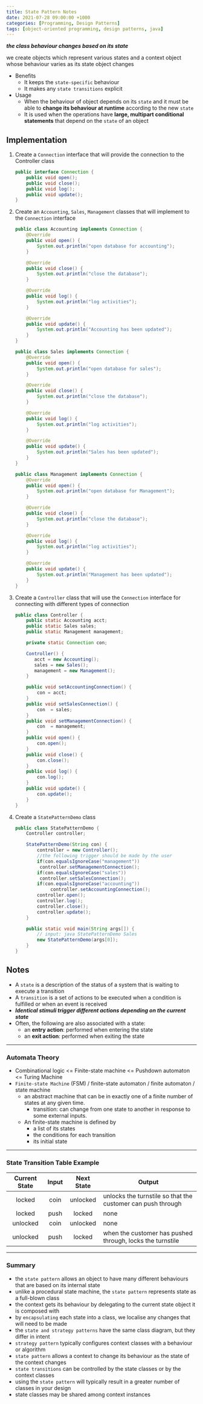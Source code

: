 ```yaml
---
title: State Pattern Notes
date: 2021-07-28 09:00:00 +1000
categories: [Programming, Design Patterns]
tags: [object-oriented programming, design patterns, java]
---
```


**_the class behaviour changes based on its state_**

we create objects which represent various states and a context object whose behaviour varies as its state object changes

- Benefits
  - It keeps the `state-specific` behaviour
  - It makes any `state transitions` explicit
- Usage
  - When the behaviour of object depends on its `state` and it must be able to **change its behaviour at runtime** according to the new `state`
  - It is used when the operations have **large, multipart conditional statements** that depend on the `state` of an object

## Implementation

1. Create a `Connection` interface that will provide the connection to the Controller class

   ```java
   public interface Connection {
       public void open();
       public void close();
       public void log();
       public void update();
   }
   ```

2. Create an `Accounting`, `Sales`, `Management` classes that will implement to the `Connection` interface

   ```java
   public class Accounting implements Connection {
       @Override
       public void open() {
           System.out.println("open database for accounting");
       }

       @Override
       public void close() {
           System.out.println("close the database");
       }

       @Override
       public void log() {
           System.out.println("log activities");
       }

       @Override
       public void update() {
           System.out.println("Accounting has been updated");
       }
   }
   ```

   ```java
   public class Sales implements Connection {
       @Override
       public void open() {
           System.out.println("open database for sales");
       }

       @Override
       public void close() {
           System.out.println("close the database");
       }

       @Override
       public void log() {
           System.out.println("log activities");
       }

       @Override
       public void update() {
           System.out.println("Sales has been updated");
       }
   }
   ```

   ```java
   public class Management implements Connection {
       @Override
       public void open() {
           System.out.println("open database for Management");
       }

       @Override
       public void close() {
           System.out.println("close the database");
       }

       @Override
       public void log() {
           System.out.println("log activities");
       }

       @Override
       public void update() {
           System.out.println("Management has been updated");
       }
   }
   ```

3. Create a `Controller` class that will use the `Connection` interface for connecting with different types of connection

   ```java
   public class Controller {
       public static Accounting acct;
       public static Sales sales;
       public static Management management;

       private static Connection con;

       Controller() {
          acct = new Accounting();
          sales = new Sales();
          management = new Management();
       }

       public void setAccountingConnection() {
           con = acct;
       }
       public void setSalesConnection() {
           con  = sales;
       }
       public void setManagementConnection() {
           con  = management;
       }
       public void open() {
           con.open();
       }
       public void close() {
           con.close();
       }
       public void log() {
           con.log();
       }
       public void update() {
           con.update();
       }
   }
   ```

4. Create a `StatePatternDemo` class

   ```java
   public class StatePatternDemo {
       Controller controller;

       StatePatternDemo(String con) {
           controller = new Controller();
           //the following trigger should be made by the user
           if(con.equalsIgnoreCase("management"))
            controller.setManagementConnection();
           if(con.equalsIgnoreCase("sales"))
            controller.setSalesConnection();
           if(con.equalsIgnoreCase("accounting"))
                controller.setAccountingConnection();
           controller.open();
           controller.log();
           controller.close();
           controller.update();
       }

       public static void main(String args[]) {
           // input: java StatePatternDemo Sales
           new StatePatternDemo(args[0]);
       }
   }
   ```

## Notes

- A `state` is a description of the status of a system that is waiting to execute a transition
- A `transition` is a set of actions to be executed when a condition is fulfilled or when an event is received
- **_Identical stimuli trigger different actions depending on the current state_**
- Often, the following are also associated with a state:
  - an **entry action**: performed when entering the state
  - an **exit action**: performed when exiting the state

---

### Automata Theory

- Combinational logic <= Finite-state machine <= Pushdown automaton <= Turing Machine
- `Finite-state Machine` (FSM) / finite-state automaton / finite automaton / state machine
  - an abstract machine that can be in exactly one of a finite number of states at any given time.
    - transition: can change from one state to another in response to some external inputs.
  - An finite-state machine is defined by
    - a list of its states
    - the conditions for each transition
    - its initial state

---

### State Transition Table Example

| Current State | Input | Next State | Output                                                      |
| :-----------: | :---: | :--------: | ----------------------------------------------------------- |
|    locked     | coin  |  unlocked  | unlocks the turnstile so that the customer can push through |
|    locked     | push  |   locked   | none                                                        |
|   unlocked    | coin  |  unlocked  | none                                                        |
|   unlocked    | push  |   locked   | when the customer has pushed through, locks the turnstile   |

---

### Summary

- the `state pattern` allows an object to have many different behaviours that are based on its internal state
- unlike a procedural state machine, the `state pattern` represents state as a full-blown class
- the context gets its behaviour by delegating to the current state object it is composed with
- by `encapsulating` each state into a class, we localise any changes that will need to be made
- the `state and strategy patterns` have the same class diagram, but they differ in intent
- `strategy pattern` typically configures context classes with a behaviour or algorithm
- `state pattern` allows a context to change its behaviour as the state of the context changes
- `state transitions` can be controlled by the state classes or by the context classes
- using the `state pattern` will typically result in a greater number of classes in your design
- state classes may be shared among context instances
